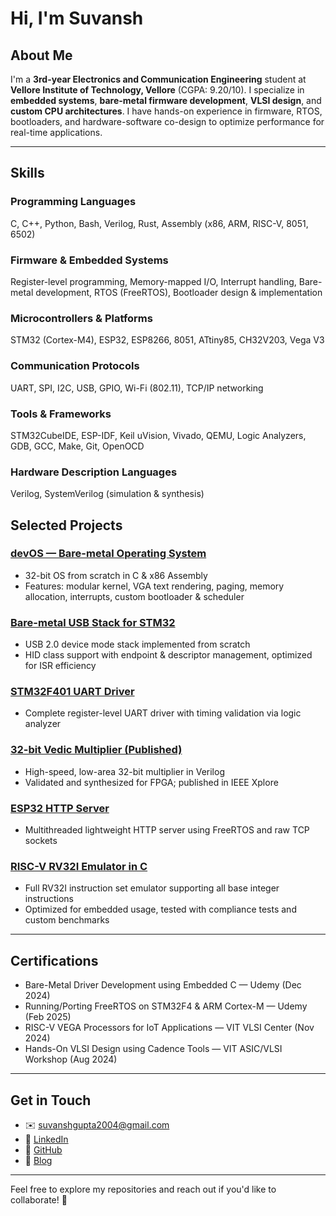 # Hi, I'm Suvansh

## About Me  
I'm a **3rd-year Electronics and Communication Engineering** student at **Vellore Institute of Technology, Vellore** (CGPA: 9.20/10). I specialize in **embedded systems**, **bare-metal firmware development**, **VLSI design**, and **custom CPU architectures**. I have hands-on experience in firmware, RTOS, bootloaders, and hardware-software co-design to optimize performance for real-time applications.

---

## Skills

### Programming Languages  
C, C++, Python, Bash, Verilog, Rust, Assembly (x86, ARM, RISC-V, 8051, 6502)

### Firmware & Embedded Systems  
Register-level programming, Memory-mapped I/O, Interrupt handling, Bare-metal development, RTOS (FreeRTOS), Bootloader design & implementation

### Microcontrollers & Platforms  
STM32 (Cortex-M4), ESP32, ESP8266, 8051, ATtiny85, CH32V203, Vega V3

### Communication Protocols  
UART, SPI, I2C, USB, GPIO, Wi-Fi (802.11), TCP/IP networking

### Tools & Frameworks  
STM32CubeIDE, ESP-IDF, Keil uVision, Vivado, QEMU, Logic Analyzers, GDB, GCC, Make, Git, OpenOCD

### Hardware Description Languages  
Verilog, SystemVerilog (simulation & synthesis)


## Selected Projects

### [devOS — Bare-metal Operating System](https://github.com/sudoXpg/devOS)  
- 32-bit OS from scratch in C & x86 Assembly  
- Features: modular kernel, VGA text rendering, paging, memory allocation, interrupts, custom bootloader & scheduler  

### [Bare-metal USB Stack for STM32](https://github.com/sudoXpg/usb-stm32)  
- USB 2.0 device mode stack implemented from scratch  
- HID class support with endpoint & descriptor management, optimized for ISR efficiency  

### [STM32F401 UART Driver](https://github.com/sudoXpg/stm32-uart-driver)  
- Complete register-level UART driver with timing validation via logic analyzer  

### [32-bit Vedic Multiplier (Published)](https://github.com/sudoXpg/vedic-multiplier)  
- High-speed, low-area 32-bit multiplier in Verilog  
- Validated and synthesized for FPGA; published in IEEE Xplore  

### [ESP32 HTTP Server](https://github.com/sudoXpg/esp32-http-server)  
- Multithreaded lightweight HTTP server using FreeRTOS and raw TCP sockets  

### [RISC-V RV32I Emulator in C](https://github.com/sudoXpg/riscv-emulator)  
- Full RV32I instruction set emulator supporting all base integer instructions  
- Optimized for embedded usage, tested with compliance tests and custom benchmarks  

---

## Certifications

- Bare-Metal Driver Development using Embedded C — Udemy (Dec 2024)  
- Running/Porting FreeRTOS on STM32F4 & ARM Cortex-M — Udemy (Feb 2025)  
- RISC-V VEGA Processors for IoT Applications — VIT VLSI Center (Nov 2024)  
- Hands-On VLSI Design using Cadence Tools — VIT ASIC/VLSI Workshop (Aug 2024)  

---

## Get in Touch  
- ✉️ suvanshgupta2004@gmail.com  
- 🔗 [LinkedIn](https://www.linkedin.com/in/suvansh-gupta-8bb744308/)  
- 🔗 [GitHub](https://github.com/sudoXpg)  
- 🔗 [Blog](https://sudoxpg.github.io/byte_bunker/)

---

Feel free to explore my repositories and reach out if you'd like to collaborate! 🚀
